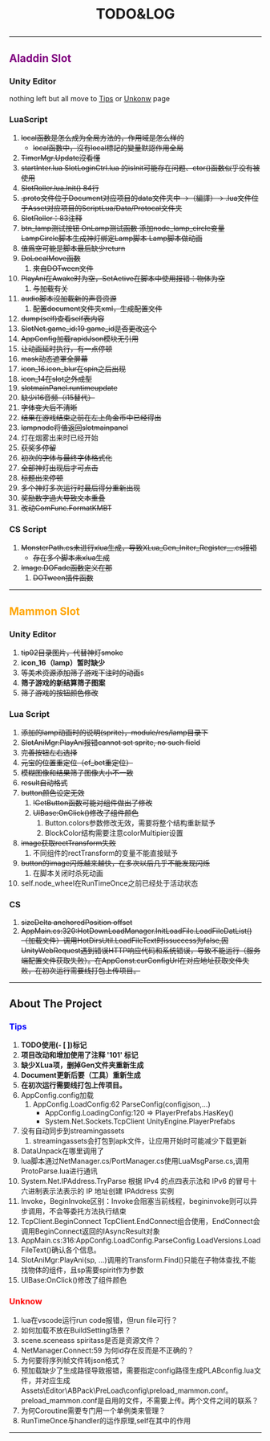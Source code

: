 # <p style = "text-align:center"> TODO&LOG </p>

<!--- [toc] --->

---
## <font color=Purple> Aladdin Slot </font>

### Unity Editor
nothing left but all move to [Tips](#Tips) or [Unkonw](#Unknow) page

### LuaScript

1. ~~local函数是怎么成为全局方法的，作用域是怎么样的~~
   - ~~local函數中，沒有local標記的變量默認作用全局~~
2. ~~TimerMgr.Update沒看懂~~
3. ~~startInter.lua SlotLoginCtrl.lua 的isInit可能存在问题、ctor()函数似乎没有被使用~~
4. ~~SlotRoller.lua.Init() 84行~~
5. ~~.proto文件位于Document对应项目的data文件夹中 ->（編譯）-> .lua文件位于Asset对应项目的ScriptLua/Data/Protocal文件夹~~
6. ~~SlotRoller：83注释~~
7. ~~btn_lamp测试按钮 OnLamp测试函数 添加node_lamp_circle变量 LampCircle脚本生成神灯绑定Lamp脚本 Lamp脚本做动画~~
8. ~~值爲空可能是脚本最后缺少return~~
9.  ~~DoLocalMove函数~~
    1. ~~來自DOTween文件~~
10. ~~PlayAni在Awake时为空，SetActive在脚本中使用报错：物体为空~~
    1. ~~与加载有关~~
11. ~~audio脚本沒加載新的声音资源~~
    1. ~~配置document文件夹xml，生成配置文件~~
12. ~~dump(self)查看self表内容~~
13. ~~SlotNet.game_id:19 game_id是否更改这个~~
14. ~~AppConfig加载rapidJson模块无引用~~
15. ~~让动画延时执行，有一点停顿~~
16. ~~mask动态遮罩全屏幕~~
17. ~~icon_16.icon_blur在spin之后出现~~
18. ~~icon_14在slot之外成型~~
19. ~~slotmainPanel.runtimeupdate~~
20. ~~缺少i16音频（i15替代）~~
21. ~~字体变大后不清晰~~
22. ~~结果在游戏结束之前在左上角金币中已经得出~~
23. ~~lampnode将值返回slotmainpanel~~
24. 灯在烟雾出来时已经开始
25. ~~获奖多停留~~
26. ~~初次的字体与最终字体格式化~~
27. ~~全部神灯出现后才可点击~~
28. ~~标题出来停顿~~
29. ~~多个神灯多次运行时最后得分重新出现~~
30. ~~奖励数字過大导致文本重叠~~
31. ~~改动ComFunc.FormatKMBT~~


### CS Script

1. ~~MonsterPath.cs未进行xlua生成，导致XLua_Gen_Initer_Register__.cs报错~~
   - ~~存在多个脚本未xlua生成~~
2. ~~Image.DOFade函数定义在那~~
    1. ~~DOTween插件函数~~

---

## <font color = orange> Mammon Slot </font>

### Unity Editor

1. ~~tip02目录图片，代替神灯smoke~~
2. **icon_16（lamp）暂时缺少**
3. ~~等美术资源添加筛子游戏下注时的动画~~s
4. **筛子游戏的新结算筛子图案**
5. ~~筛子游戏的按钮颜色修改~~
   
### Lua Script

1. ~~添加的lamp动画时的说明(sprite)，module/res/lamp目录下~~
2. ~~SlotAniMgr:PlayAni报错cannot set sprite, no such field~~
3. ~~完善按钮左右选择~~
4. ~~元宝的位置重定位（ef_bet重定位）~~
5. ~~模糊图像和结果筛子图像大小不一致~~
6. ~~result自动格式~~
7. ~~button颜色设定无效~~
   1. ~~!GetButton函数可能对组件做出了修改~~
   2. ~~UIBase:OnClick()修改了组件颜色~~
      1. Button.colors参数修改无效，需要将整个结构重新赋予
      2. BlockColor结构需要注意colorMultipier设置
8. ~~image获取rectTransform失败~~
   1. 不同组件的rectTransform的变量不能直接赋予
9. ~~button的image闪烁越来越快，在多次以后几乎不能发现闪烁~~
   1. 在脚本关闭时杀死动画
10. self.node_wheel在RunTimeOnce之前已经处于活动状态

### CS
1. ~~sizeDelta anchoredPosition offset~~
2. ~~AppMain.cs:320:HotDownLoadManager.InitLoadFile.LoadFileDatList()（加载文件）调用HotDirsUtil.LoadFileText时issuccess为false,因UnityWebRequest遇到错误HTTP响应代码和系统错误，导致不能运行（服务端配置文件获取失败）。在AppConst.curConfigUrl在对应地址获取文件失败，在初次运行需要线打包上传项目。~~

---

## About The Project

### <font color = blue name = "Tips"> Tips </font>

1. **TODO使用(- [ ])标记**
2. **项目改动和增加使用了注释 '101' 标记**
3. **缺少XLua项，删掉Gen文件夹重新生成**
4. **Document更新后要（工具）重新生成**
5. **在初次运行需要线打包上传项目。**
6. AppConfig.config加载
    1. AppConfig.LoadConfig:62 ParseConfig(configjson,...)
       - AppConfig.LoadingConfig:120 => PlayerPrefabs.HasKey()
       - System.Net.Sockets.TcpClient UnityEngine.PlayerPrefabs
7. 没有自动同步到streamingassets
   1. streamingassets会打包到apk文件，让应用开始时可能减少下载更新
8.  DataUnpack在哪里调用了
   1. lua脚本通过NetManager.cs/PortManager.cs使用LuaMsgParse.cs,调用ProtoParse.lua进行通讯
9. System.Net.IPAddress.TryParse 根据 IPv4 的点四表示法和 IPv6 的冒号十六进制表示法表示的 IP 地址创建 IPAddress 实例
10. Invoke，BeginInvoke区别：Invoke会阻塞当前线程，begininvoke则可以异步调用，不会等委托方法执行结束
11. TcpClient.BeginConnect TcpClient.EndConnect组合使用，EndConnect会调用BeginConnect返回的IAsyncResult对象
12. AppMain.cs:316:AppConfig.LoadConfig.ParseConfig.LoadVersions.LoadFileText()确认各个信息。
13. SlotAniMgr:PlayAni(sp, ...)调用的Transform.Find()只能在子物体查找,不能找物体的组件，且sp需要spirit作为参数
14. UIBase:OnClick()修改了组件颜色

### <font color = red name = "Unknow"> Unknow </font>

1. lua在vscode运行run code报错，但run file可行？
2. 如何加载不放在BuildSetting场景？
3. scene.sceneass spiritass是否是资源文件？
4. NetManager.Connect:59 为何id存在反而是不正确的？
5. 为何要将序列帧文件转json格式？
6. 预加载缺少了生成路径导致报错，需要指定config路径生成PLABconfig.lua文件，并对应生成Assets\Editor\ABPack\PreLoad\config\preload_mammon.conf。preload_mammon.conf是自用的文件，不需要上传。两个文件之间的联系？
7. 为何Coroutine需要专门用一个单例类来管理？
8. RunTimeOnce与handler的运作原理,self在其中的作用

---
